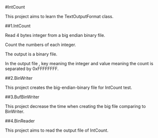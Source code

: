 #IntCount

This project aims to learn the TextOutputFormat class.

##1.IntCount

Read 4 bytes integer from a big endian binary file.

Count the numbers of each integer.

The output is a binary file.

In the output file , key meaning the integer and value meaning the count is separated by 0xFFFFFFFF.

##2.BinWriter

This project creates the big-endian-binary file for IntCount test.

##3.BufBinWriter

This project decrease the time when creating the big file comparing to BinWriter.

##4.BinReader

This project aims to read the output file of IntCount.
